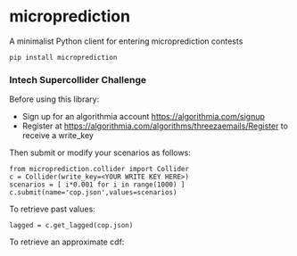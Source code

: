 # microprediction

A minimalist Python client for entering microprediction contests

    pip install microprediction 
 

### Intech Supercollider Challenge

Before using this library: 

- Sign up for an algorithmia account https://algorithmia.com/signup
- Register at https://algorithmia.com/algorithms/threezaemails/Register to receive a write_key

Then submit or modify your scenarios as follows: 

    from microprediction.collider import Collider 
    c = Collider(write_key=<YOUR WRITE KEY HERE>) 
    scenarios = [ i*0.001 for i in range(1000) ] 
    c.submit(name='cop.json',values=scenarios)
    
 To retrieve past values:
 
    lagged = c.get_lagged(cop.json) 
    
  To retrieve an approximate cdf:
  
    
 
